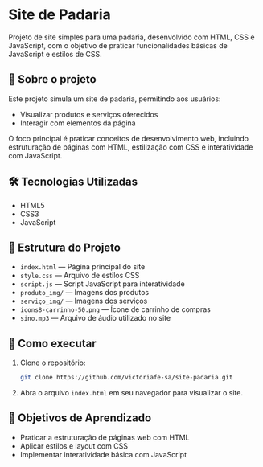 # Site de Padaria

Projeto de site simples para uma padaria, desenvolvido com HTML, CSS e JavaScript, com o objetivo de praticar funcionalidades básicas de JavaScript e estilos de CSS.

## 🥐 Sobre o projeto

Este projeto simula um site de padaria, permitindo aos usuários:

- Visualizar produtos e serviços oferecidos
- Interagir com elementos da página

O foco principal é praticar conceitos de desenvolvimento web, incluindo estruturação de páginas com HTML, estilização com CSS e interatividade com JavaScript.

## 🛠 Tecnologias Utilizadas

- HTML5
- CSS3
- JavaScript

## 📁 Estrutura do Projeto

- `index.html` — Página principal do site
- `style.css` — Arquivo de estilos CSS
- `script.js` — Script JavaScript para interatividade
- `produto_img/` — Imagens dos produtos
- `serviço_img/` — Imagens dos serviços
- `icons8-carrinho-50.png` — Ícone de carrinho de compras
- `sino.mp3` — Arquivo de áudio utilizado no site
## 🚀 Como executar

1. Clone o repositório:
   ```bash
   git clone https://github.com/victoriafe-sa/site-padaria.git
   ```
2. Abra o arquivo `index.html` em seu navegador para visualizar o site.

## 🎯 Objetivos de Aprendizado

- Praticar a estruturação de páginas web com HTML
- Aplicar estilos e layout com CSS
- Implementar interatividade básica com JavaScript
